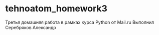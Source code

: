 # tehnoatom_homework3
Третья домашняя работа в рамках курса Python от Mail.ru
Выполнил Серебряков Александр
